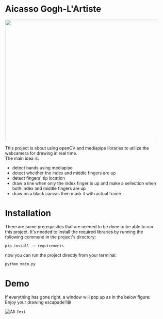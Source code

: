 # Aicasso Gogh-L'Artiste
<p align="center">
  <img 
    width="530"
    height="400"
    src="https://github.com/AdiNarendra98/Aicasso_Gogh-The-Artiste/blob/main/SS.jpg"
  >
</p>

This project is about using openCV and mediapipe libraries to utilize the webcamera for drawing in real time.   
The main idea is:   
* detect hands using mediapipe
* detect wheither the index and middle fingers are up
* detect fingers' tip location
* draw a line when only the index finger is up and make a sellection when both index and middle fingers are up
* draw on a black canvas then mask it with actual frame   



# Installation
There are some prerequisites that are needed to be done to be able to run this project.
It's needed to install the required libraries by running the following commend in the project's directory:
```bash
pip install -r requirements
```
now you can run the project directly from your terminal:
```bash
python main.py
```
# Demo
If everything has gone right, a window will  pop up as in the below figure:
Enjoy your drawing escapade!!😁


![Alt Text](https://github.com/AdiNarendra98/Aicasso-Gogh-The-Artist/blob/main/Demo%20SS.gif)
